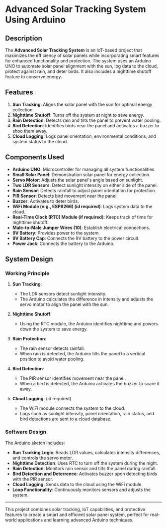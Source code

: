 # Advanced Solar Tracking System Using Arduino

## Description

The **Advanced Solar Tracking System** is an IoT-based project that maximizes the efficiency of solar panels while incorporating smart features for enhanced functionality and protection. The system uses an Arduino UNO to automate solar panel alignment with the sun, log data to the cloud, protect against rain, and deter birds. It also includes a nighttime shutoff feature to conserve energy.

## Features

1. **Sun Tracking**: Aligns the solar panel with the sun for optimal energy collection.
2. **Nighttime Shutoff**: Turns off the system at night to save energy.
3. **Rain Detection**: Detects rain and tilts the panel to prevent water pooling.
4. **Bird Detection**: Identifies birds near the panel and activates a buzzer to shoo them away.
5. **Cloud Logging**: Logs panel orientation, environmental conditions, and system status to the cloud.

## Components Used

- **Arduino UNO**: Microcontroller for managing all system functionalities.
- **Small Solar Panel**: Demonstration solar panel for energy collection.
- **Servo Motor**: Adjusts the solar panel's angle based on sunlight.
- **Two LDR Sensors**: Detect sunlight intensity on either side of the panel.
- **Rain Sensor**: Detects rainfall to adjust panel orientation for protection.
- **PIR Sensor**: Detects bird movement near the panel.
- **Buzzer**: Activates to deter birds.
- **WiFi Module (e.g., ESP8266)  (id required)**: Logs system data to the cloud.
- **Real-Time Clock (RTC) Module  (if required)**: Keeps track of time for nighttime shutoff.
- **Male-to-Male Jumper Wires (10)**: Establish electrical connections.
- **9V Battery**: Provides power to the system.
- **9V Battery Cap**: Connects the 9V battery to the power circuit.
- **Power Jack**: Connects the battery to the Arduino.

## System Design

### Working Principle

1. **Sun Tracking**: 
   - The LDR sensors detect sunlight intensity.
   - The Arduino calculates the difference in intensity and adjusts the servo motor to align the panel with the sun.

2. **Nighttime Shutoff**: 
   - Using the RTC module, the Arduino identifies nighttime and powers down the system to save energy.

3. **Rain Protection**: 
   - The rain sensor detects rainfall.
   - When rain is detected, the Arduino tilts the panel to a vertical position to avoid water pooling.

4. **Bird Detection**: 
   - The PIR sensor identifies movement near the panel.
   - When a bird is detected, the Arduino activates the buzzer to scare it away.

5. **Cloud Logging**: (id required)
   - The WiFi module connects the system to the cloud.
   - Logs such as sunlight intensity, panel orientation, rain status, and bird detections are sent to a cloud database.


### Software Design

The Arduino sketch includes:
- **Sun Tracking Logic**: Reads LDR values, calculates intensity differences, and controls the servo motor.
- **Nighttime Detection**: Uses RTC to turn off the system during the night.
- **Rain Detection**: Monitors rain sensor and tilts the panel during rainfall.
- **Bird Detection and Deterrence**: Activates buzzer upon detecting birds with the PIR sensor.
- **Cloud Logging**: Sends data to the cloud using the WiFi module.
- **Loop Functionality**: Continuously monitors sensors and adjusts the system.

---

This project combines solar tracking, IoT capabilities, and protective features to create a smart and efficient solar panel system, perfect for real-world applications and learning advanced Arduino techniques.
